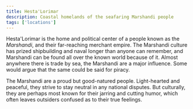 ```yaml
---
title: Hesta'Lorimar
description: Coastal homelands of the seafaring Marshandi people
tags: ['locations']
---
```


Hesta'Lorimar is the home and political center of a people known as the _Marshandi_, and their far-reaching merchant empire. The Marshandi culture has prized shipbuilding and naval longer than anyone can remember, and Marshandi can be found all over the known world because of it. Almost anywhere there is trade by sea, the Marshandi are a major influence. Some would argue that the same could be said for piracy.

The Marshandi are a proud but good-natured people. Light-hearted and peaceful, they strive to stay neutral in any national disputes. But culturally, they are perhaps most known for their jarring and cutting humor, which often leaves outsiders confused as to their true feelings.


